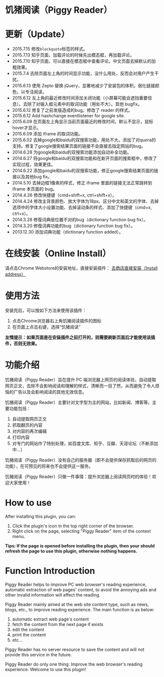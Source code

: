 饥猪阅读（Piggy Reader）
===========

# 更新（Update） #

* 2015.7.15 修改`blockquote`标签的样式。
* 2015.7.13 知乎页面，加载评论的时候先出模态框，再加载评论。
* 2015.7.10 知乎页面，可以直接在模态框中查看评论。中文页面去掉默认的加粗效果。
* 2015.7.4 去除页面左上角的时间显示功能，没什么用处，反而会对用户产生干扰。
* 2015.6.13 使用 Zepto 替换 jQuery，显著地减少了安装包的体积。弱化链接颜色，以专注阅读。
* 2015.6.12 左上角的最近修改时间添加关闭功能（小屏幕可能会遮挡重要信息）。去除了对输入框元素中的取词功能（用处不大）。其他 bugfix。
* 2015.6.12 修复了之前发版造成的bug。修改了 reader 的样式。
* 2015.6.12 Add hashchange eventlistener for google site.
* 2015.6.09 在页面左上角显示当前页面最近的修改时间，默认不显示，鼠标hover才显示。
* 2015.6.09 添加 iframe 的取词功能。
* 2015.6.02 去掉google和baidu的双搜索功能，用处不大。添加了对quora的支持。修复了google搜索结果页面的链接不会直接去指定网站的bug。
* 2014.6.28 为google和baidu的双搜索功能添加自动补全功能。
* 2014.6.27 将google和baidu的双搜索功能和在新开页面的搜索框中，修改了实现过程，效果更佳。
* 2014.6.22 添加google和baidu的双搜索功能，修正google搜索结果页面的链接以及其他bug fix。
* 2014.5.10 去掉边框1像素的样式，修正 iframe 里面的链接无法正常跳转到 iframe 本页面的 bug。
* 2014.4.26 修改快捷键（cmd+shift+x, ctrl+shift+x）。
* 2014.4.24 修改主背景颜色、放大字体为18px、区分中文和英文的字体、去掉选项中的字体大小设置功能、去掉滚动条的样式、添加了快捷键（cmd+x, ctrl+x）。
* 2014.3.28 修復词典层位置不对的bug（dictionary function bug fix）。
* 2014.3.20 修復词典功能的bug（dictionary function bug fix）。
* 2013.12.30 添加词典功能（dictionary function added）。

# 在线安装（Online Install） #
请点击Chrome Webstore的安装地址，直接安装插件： [去商店直接安装（Install address）](https://chrome.google.com/webstore/detail/%E9%A5%A5%E7%8C%AA%E9%98%85%E8%AF%BB/jfckifkogfenafeakigpkjlifbkklmih?hl=zh-CN)

# 使用方法 #
安装完后，可以按如下方法来使用该插件：

1. 点击Chrome浏览器右上角饥猪阅读插件的图标
2. 在页面上点击右键，选择“饥猪阅读”

**友情提示：如果页面是在安装插件之前打开的，则需要刷新页面后才能使用该插件，否则无效果。**

# 功能介绍 #
饥猪阅读（Piggy Reader）旨在提升 PC 端浏览器上网页的阅读体验，自动提取网页正文，去除不会影响阅读和理解的样式，清晰而一目了然，从而避免了令人烦恼的广告以及会影响阅读的其他无效信息。

饥猪阅读（Piggy Reader）主要针对文字型为主的网站，比如新闻、博客等。主要功能包括：

1. 自动提取网页正文
2. 抓取翻页的内容
3. 对内容的再次编辑
4. 打印内容
5. 对专门的网站作了特别处理，如百度文库、知乎、豆瓣、天涯论坛（不断添加中...）

饥猪阅读（Piggy Reader）没有自己的服务器（即不会提供保存抓取后的网页的功能），在可预见的将来也不会提供这一服务。

饥猪阅读（Piggy Reader）只做一件事情：提升浏览器上阅读网页时的体验！欢迎大家使用！

# How to use #
After installing this plugin, you can:

1. Click the plugin's icon in the top right corner of the browser.
2. Right click on the page, selecting "Piggy Reader" item of the context menu.

**Tips: If the page is opened before installing the plugin, then your should refresh the page to use this plugin, otherwise nothing happens.**

# Function Introduction #
Piggy Reader helps to improve PC web browser's reading experience, automatic extraction of web pages' content, to avoid the annoying ads and other invalid information will affect the reading.

Piggy Reader mainly aimed at the web site content type, such as news, blogs, etc., to improve reading experience. The main function is as below:

1. automatic extract web page's content
2. fetch the content from the next page if exists
3. edit the content
4. print the content
5. etc...

Piggy Reader has no server resource to save the content and will not provide this service in the future.

Piggy Reader do only one thing: Improve the web browser's reading experience. Welcome to use this plugin!



